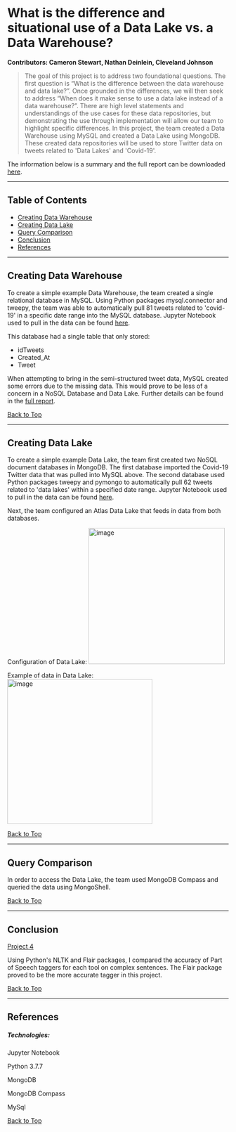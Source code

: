 <a name="BackToTop"></a>


# What is the difference and situational use of a Data Lake vs. a Data Warehouse?

**Contributors: Cameron Stewart, Nathan Deinlein, Cleveland Johnson**

>The goal of this project is to address two foundational questions.  The first question is “What is the difference between the data warehouse and data lake?”.  Once grounded in the differences, we will then seek to address “When does it make sense to use a data lake instead of a data warehouse?”. There are high level statements and understandings of the use cases for these data repositories, but demonstrating the use through implementation will allow our team to highlight specific differences. In this project, the team created a Data Warehouse using MySQL and created a Data Lake using MongoDB. These created data repositories will be used to store Twitter data on tweets related to 'Data Lakes' and 'Covid-19'.

The information below is a summary and the full report can be downloaded [here](../main/Full%20Report/Final%20Report.docx).

---

## Table of Contents
- [Creating Data Warehouse](#P1)
- [Creating Data Lake](#P2)
- [Query Comparison](#P3)
- [Conclusion](#P4)
- [References](#References)

---

<a name="P1"></a>

## Creating Data Warehouse

To create a simple example Data Warehouse, the team created a single relational database in MySQL. Using Python packages mysql.connector and tweepy, the team was able to automatically pull 81 tweets related to 'covid-19' in a specific date range into the MySQL database. Jupyter Notebook used to pull in the data can be found [here](../main/Jupyter%20Notebooks/Twitter%20API%20to%20SQL%20DB.ipynb).

This database had a single table that only stored:
- idTweets
- Created_At
- Tweet

When attempting to bring in the semi-structured tweet data, MySQL created some errors due to the missing data. This would prove to be less of a concern in a NoSQL Database and Data Lake. Further details can be found in the [full report]((../main/Full%20Report/Final%20Report.docx)).

[Back to Top](#BackToTop)

---

<a name="P2"></a>

## Creating Data Lake

To create a simple example Data Lake, the team first created two NoSQL document databases in MongoDB. The first database imported the Covid-19 Twitter data that was pulled into MySQL above. The second database used Python packages tweepy and pymongo to automatically pull 62 tweets related to 'data lakes' within a specified date range. Jupyter Notebook used to pull in the data can be found [here](../main/Jupyter%20Notebooks/Gather_Tweets_and_Upload_to_MongoDB.ipynb).

Next, the team configured an Atlas Data Lake that feeds in data from both databases.

Configuration of Data Lake:
<img width="310" alt="image" src="https://user-images.githubusercontent.com/37990637/158467057-734e1f2b-972c-4196-9ab4-4977dc907632.png">

Example of data in Data Lake:
<img width="330" alt="image" src="https://user-images.githubusercontent.com/37990637/158467217-fb2b9e21-2b68-4ecb-88eb-ca2a12a7381a.png">

[Back to Top](#BackToTop)

---

<a name="P3"></a>

## Query Comparison

In order to access the Data Lake, the team used MongoDB Compass and queried the data using MongoShell.


[Back to Top](#BackToTop)

---

<a name="P4"></a>

## Conclusion

[Project 4](../main/Project%204/Project_4.ipynb)

Using Python's NLTK and Flair packages, I compared the accuracy of Part of Speech taggers for each tool on complex sentences. The Flair package proved to be the more accurate tagger in this project.

[Back to Top](#BackToTop)

---

<a name="References"></a>

## References




##### Technologies:

Jupyter Notebook

Python 3.7.7

MongoDB

MongoDB Compass

MySql

[Back to Top](#BackToTop)
